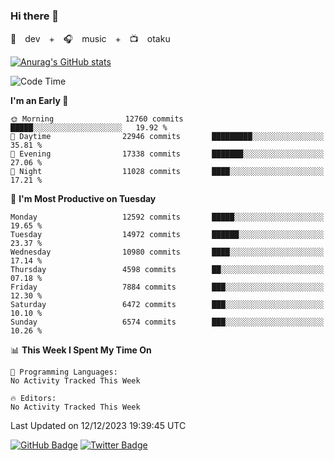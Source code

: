 ### Hi there 👋

🚀　dev　+　🎧　music　+　📺　otaku


[![Anurag's GitHub stats](https://github-readme-stats.vercel.app/api?username=koheitasaka&count_private=true&show_icons=true&theme=monokai)](https://github.com/koheitasaka/github-readme-stats)

<!--START_SECTION:waka-->
![Code Time](http://img.shields.io/badge/Code%20Time-1%2C161%20hrs%2023%20mins-blue)

**I'm an Early 🐤** 

```text
🌞 Morning                12760 commits       █████░░░░░░░░░░░░░░░░░░░░   19.92 % 
🌆 Daytime                22946 commits       █████████░░░░░░░░░░░░░░░░   35.81 % 
🌃 Evening                17338 commits       ███████░░░░░░░░░░░░░░░░░░   27.06 % 
🌙 Night                  11028 commits       ████░░░░░░░░░░░░░░░░░░░░░   17.21 % 
```
📅 **I'm Most Productive on Tuesday** 

```text
Monday                   12592 commits       █████░░░░░░░░░░░░░░░░░░░░   19.65 % 
Tuesday                  14972 commits       ██████░░░░░░░░░░░░░░░░░░░   23.37 % 
Wednesday                10980 commits       ████░░░░░░░░░░░░░░░░░░░░░   17.14 % 
Thursday                 4598 commits        ██░░░░░░░░░░░░░░░░░░░░░░░   07.18 % 
Friday                   7884 commits        ███░░░░░░░░░░░░░░░░░░░░░░   12.30 % 
Saturday                 6472 commits        ███░░░░░░░░░░░░░░░░░░░░░░   10.10 % 
Sunday                   6574 commits        ███░░░░░░░░░░░░░░░░░░░░░░   10.26 % 
```


📊 **This Week I Spent My Time On** 

```text
💬 Programming Languages: 
No Activity Tracked This Week

🔥 Editors: 
No Activity Tracked This Week
```


 Last Updated on 12/12/2023 19:39:45 UTC
<!--END_SECTION:waka-->

[![GitHub Badge](https://img.shields.io/badge/GitHub-100000?style=for-the-badge&logo=github&logoColor=white)](https://github.com/koheitasaka)
[![Twitter Badge](https://img.shields.io/badge/Twitter-1DA1F2?style=for-the-badge&logo=twitter&logoColor=white)](https://twitter.com/sleep_asleep_)
